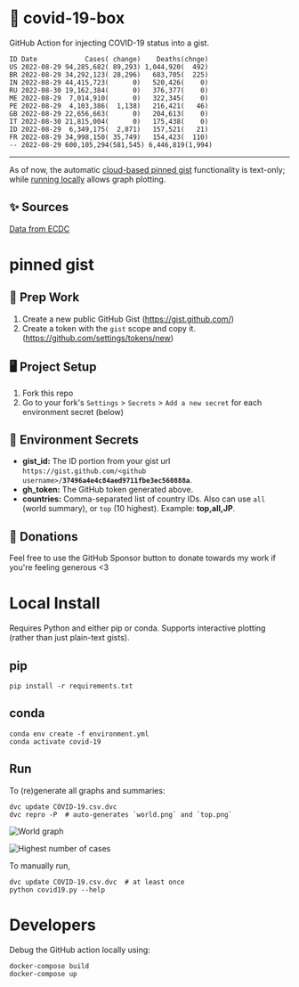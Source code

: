 # 🏥 covid-19-box

GitHub Action for injecting COVID-19 status into a gist.

```
ID Date            Cases( change)    Deaths(chnge)
US 2022-08-29 94,285,682( 89,293) 1,044,920(  492)
BR 2022-08-29 34,292,123( 28,296)   683,705(  225)
IN 2022-08-29 44,415,723(      0)   520,426(    0)
RU 2022-08-30 19,162,384(      0)   376,377(    0)
ME 2022-08-29  7,014,910(      0)   322,345(    0)
PE 2022-08-29  4,103,386(  1,138)   216,421(   46)
GB 2022-08-29 22,656,663(      0)   204,613(    0)
IT 2022-08-30 21,815,004(      0)   175,438(    0)
ID 2022-08-29  6,349,175(  2,871)   157,521(   21)
FR 2022-08-29 34,998,150( 35,749)   154,423(  110)
-- 2022-08-29 600,105,294(581,545) 6,446,819(1,994)
```

---

As of now, the automatic [cloud-based pinned gist](#pinned-gist) functionality is text-only;
while [running locally](#local-install) allows graph plotting.

## ✨ Sources

[Data from ECDC](https://www.ecdc.europa.eu/en/publications-data/download-todays-data-geographic-distribution-covid-19-cases-worldwide)

# pinned gist

## 🎒 Prep Work
1. Create a new public GitHub Gist (https://gist.github.com/)
1. Create a token with the `gist` scope and copy it. (https://github.com/settings/tokens/new)

## 🖥 Project Setup
1. Fork this repo
1. Go to your fork's `Settings` > `Secrets` > `Add a new secret` for each environment secret (below)

## 🤫 Environment Secrets
- **gist_id:** The ID portion from your gist url `https://gist.github.com/<github username>/`**`37496a4e4c84aed9711fbe3ec560888a`**.
- **gh_token:** The GitHub token generated above.
- **countries:** Comma-separated list of country IDs. Also can use `all` (world summary), or `top` (10 highest). Example: **top,all,JP**.

## 💸 Donations

Feel free to use the GitHub Sponsor button to donate towards my work if you're feeling generous <3

# Local Install

Requires Python and either pip or conda. Supports interactive plotting (rather than just plain-text gists).

## pip

```
pip install -r requirements.txt
```

## conda

```
conda env create -f environment.yml
conda activate covid-19
```

## Run

To (re)generate all graphs and summaries:

```
dvc update COVID-19.csv.dvc
dvc repro -P  # auto-generates `world.png` and `top.png`
```

![World graph](world.png)

![Highest number of cases](top.png)

To manually run,

```
dvc update COVID-19.csv.dvc  # at least once
python covid19.py --help
```

# Developers

Debug the GitHub action locally using:

```
docker-compose build
docker-compose up
```
